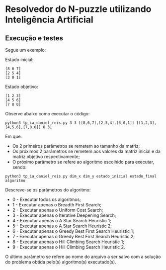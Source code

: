 # Resolvedor do N-puzzle utilizando Inteligência Artificial

## Execução e testes

Segue um exemplo:

Estado inicial:
```
[8 6 7]
[2 5 4]
[3 0 1]
```

Estado objetivo:
```
[1 2 3]
[4 5 6]
[7 8 0]
```

Observe abaixo como executar o código:
```
python3 tp_ia_daniel_reis.py 3 3 [[8,6,7],[2,5,4],[3,0,1]] [[1,2,3],[4,5,6],[7,8,0]] 0 31
```

Em que:
* Os 2 primeiros parâmetros se remetem ao tamanho da matriz;
* Os próximos 2 parâmetros se remetem aos valores da matriz inicial e da matriz objetivo respectivamente;
* O próximo parâmetro se refere ao algoritmo escolhido para executar, sendo:

```
python3 tp_ia_daniel_reis.py dim_x dim_y estado_inicial estado_final algoritmo
```

Descreve-se os parâmetros do algoritmo:
* 0 - Executar todos os algoritmos;
* 1 - Executar apenas o Breadth First Search;
* 2 - Executar apenas o Uniform Cost Search;
* 3 - Executar apenas o Iterative Deepening Search;
* 4 - Executar apenas o A Star Search Heuristic 1;
* 5 - Executar apenas o A Star Search Heuristic 2;
* 6 - Executar apenas o Greedy Best First Search Heuristic 1;
* 7 - Executar apenas o Greedy Best First Search Heuristic 2;
* 8 - Executar apenas o Hill Climbing Search Heuristic 1;
* 9 - Executar apenas o Hill Climbing Search Heuristic 2.

O último parâmetro se refere ao nome do arquivo a ser salvo com a solução do problema obtida pelo(s) algoritmo(s) executado(s).


